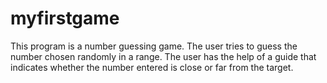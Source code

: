 # myfirstgame
This program is a number guessing game. The user tries to guess the number chosen randomly in a range.
The user has the help of a guide that indicates whether the number entered is close or far from the target.
